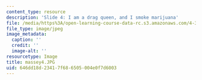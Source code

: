 ```yaml
---
content_type: resource
description: 'Slide 4: I am a drag queen, and I smoke marijuana'
file: /media/https%3A/open-learning-course-data-rc.s3.amazonaws.com/4-341-introduction-to-photography-fall-2002/646dd18d23417f686505004e0f7d6003_massey4.JPG
file_type: image/jpeg
image_metadata:
  caption: ''
  credit: ''
  image-alt: ''
resourcetype: Image
title: massey4.JPG
uid: 646dd18d-2341-7f68-6505-004e0f7d6003
---
```

